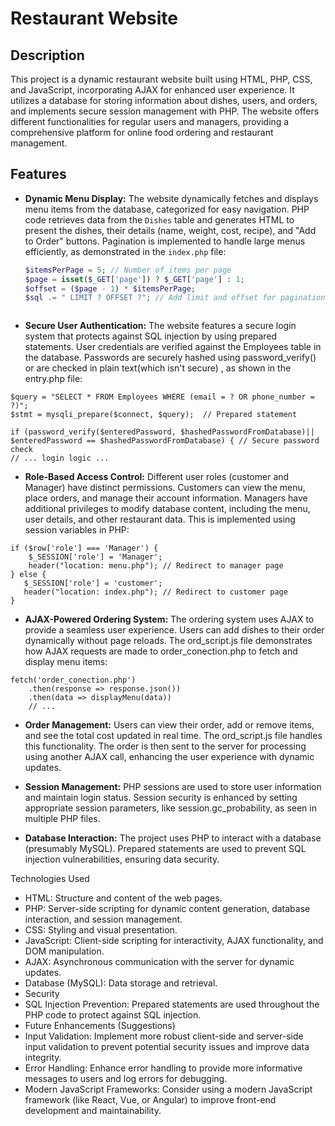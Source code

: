 # Restaurant Website

## Description

This project is a dynamic restaurant website built using HTML, PHP, CSS, and JavaScript, incorporating AJAX for enhanced user experience.  It utilizes a database for storing information about dishes, users, and orders, and implements secure session management with PHP. The website offers different functionalities for regular users and managers, providing a comprehensive platform for online food ordering and restaurant management.

## Features

* **Dynamic Menu Display:**  The website dynamically fetches and displays menu items from the database, categorized for easy navigation.  PHP code retrieves data from the `Dishes` table and generates HTML to present the dishes, their details (name, weight, cost, recipe), and "Add to Order" buttons.  Pagination is implemented to handle large menus efficiently, as demonstrated in the `index.php` file:

   ```php
   $itemsPerPage = 5; // Number of items per page
   $page = isset($_GET['page']) ? $_GET['page'] : 1;
   $offset = ($page - 1) * $itemsPerPage;
   $sql .= " LIMIT ? OFFSET ?"; // Add limit and offset for pagination



* **Secure User Authentication:** The website features a secure login system that protects against SQL injection by using prepared statements. User credentials are verified against the Employees table in the database. Passwords are securely hashed using password_verify() or are checked in plain text(which isn't secure) , as shown in the entry.php file:

```
$query = "SELECT * FROM Employees WHERE (email = ? OR phone_number = ?)";
$stmt = mysqli_prepare($connect, $query);  // Prepared statement

if (password_verify($enteredPassword, $hashedPasswordFromDatabase)|| $enteredPassword == $hashedPasswordFromDatabase) { // Secure password check
// ... login logic ...
```

* **Role-Based Access Control:** Different user roles (customer and Manager) have distinct permissions. Customers can view the menu, place orders, and manage their account information. Managers have additional privileges to modify database content, including the menu, user details, and other restaurant data. This is implemented using session variables in PHP:

```
if ($row['role'] === 'Manager') {
    $_SESSION['role'] = 'Manager';
    header("location: menu.php"); // Redirect to manager page
} else {
   $_SESSION['role'] = 'customer';
   header("location: index.php"); // Redirect to customer page
}
```

* **AJAX-Powered Ordering System:** The ordering system uses AJAX to provide a seamless user experience. Users can add dishes to their order dynamically without page reloads. The ord_script.js file demonstrates how AJAX requests are made to order_conection.php to fetch and display menu items:

```
fetch('order_conection.php')
    .then(response => response.json())
    .then(data => displayMenu(data))
    // ...
```


* **Order Management:** Users can view their order, add or remove items, and see the total cost updated in real time. The ord_script.js file handles this functionality. The order is then sent to the server for processing using another AJAX call, enhancing the user experience with dynamic updates.

* **Session Management:** PHP sessions are used to store user information and maintain login status. Session security is enhanced by setting appropriate session parameters, like session.gc_probability, as seen in multiple PHP files.

* **Database Interaction:** The project uses PHP to interact with a database (presumably MySQL). Prepared statements are used to prevent SQL injection vulnerabilities, ensuring data security.

Technologies Used
- HTML: Structure and content of the web pages.
- PHP: Server-side scripting for dynamic content generation, database interaction, and session management.
- CSS: Styling and visual presentation.
- JavaScript: Client-side scripting for interactivity, AJAX functionality, and DOM manipulation.
- AJAX: Asynchronous communication with the server for dynamic updates.
- Database (MySQL): Data storage and retrieval.
- Security
- SQL Injection Prevention: Prepared statements are used throughout the PHP code to protect against SQL injection.
- Future Enhancements (Suggestions)
- Input Validation: Implement more robust client-side and server-side input validation to prevent potential security issues and improve data integrity.
- Error Handling: Enhance error handling to provide more informative messages to users and log errors for debugging.
- Modern JavaScript Frameworks: Consider using a modern JavaScript framework (like React, Vue, or Angular) to improve front-end development and maintainability.
